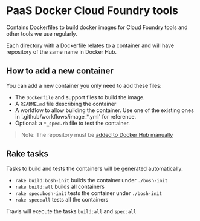 # PaaS Docker Cloud Foundry tools

Contains Dockerfiles to build docker images for Cloud Foundry tools and other tools we use regularly.

Each directory with a Dockerfile relates to a container and will have
repository of the same name in Docker Hub.

## How to add a new container

You can add a new container you only need to add these files:

- The `Dockerfile` and support files to build the image.
- A `README.md` file describing the container
- A workflow to allow building the container. Use one of the existing ones in '.github/workflows/image\_\*.yml' for reference.
- Optional: a `*_spec.rb` file to test the container.

> Note: The repository must be [added to Docker Hub manually](https://hub.docker.com/orgs/governmentpaas/repositories)

## Rake tasks

Tasks to build and tests the containers will be generated automatically:

- `rake build:bosh-init` builds the container under `./bosh-init`
- `rake build:all` builds all containers
- `rake spec:bosh-init` tests the container under `./bosh-init`
- `rake spec:all` tests all the containers

Travis will execute the tasks `build:all` and `spec:all`
